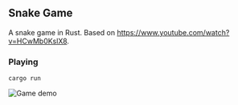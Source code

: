 ## Snake Game

A snake game in Rust. Based on https://www.youtube.com/watch?v=HCwMb0KslX8.

### Playing

`cargo run`

![Game demo]("assets/snake_game.gif")
